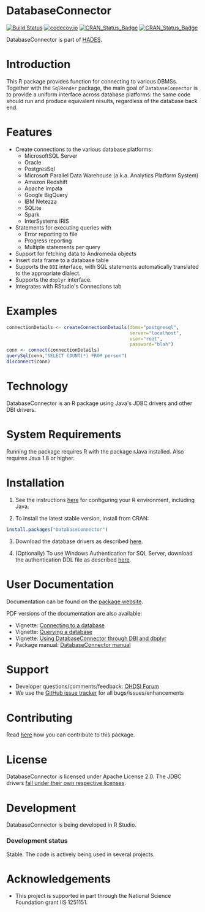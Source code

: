 DatabaseConnector
=================

[![Build Status](https://github.com/OHDSI/DatabaseConnector/workflows/R-CMD-check/badge.svg)](https://github.com/OHDSI/DatabaseConnector/actions?query=workflow%3AR-CMD-check)
[![codecov.io](https://codecov.io/github/OHDSI/DatabaseConnector/coverage.svg?branch=main)](https://app.codecov.io/github/OHDSI/DatabaseConnector?branch=mai)
[![CRAN_Status_Badge](http://www.r-pkg.org/badges/version/DatabaseConnector)](https://cran.r-project.org/package=DatabaseConnector)
[![CRAN_Status_Badge](http://cranlogs.r-pkg.org/badges/DatabaseConnector)](https://cran.r-project.org/package=DatabaseConnector)

DatabaseConnector is part of [HADES](https://ohdsi.github.io/Hades/).


Introduction
============

This R package provides function for connecting to various DBMSs. Together with the `SqlRender` package, the main goal of `DatabaseConnector` is to provide a uniform interface across database platforms: the same code should run and produce equivalent results, regardless of the database back end.

Features
========
- Create connections to the various database platforms:
  - MicrosoftSQL Server
  - Oracle
  - PostgresSql
  - Microsoft Parallel Data Warehouse (a.k.a. Analytics Platform System)
  - Amazon Redshift
  - Apache Impala
  - Google BigQuery
  - IBM Netezza
  - SQLite
  - Spark
  - InterSystems IRIS
- Statements for executing queries with 
  - Error reporting to file
  - Progress reporting
  - Multiple statements per query
- Support for fetching data to Andromeda objects
- Insert data frame to a database table
- Supports the `DBI` interface, with SQL statements automatically translated to the appropriate dialect.
- Supports the `dbplyr` interface.
- Integrates with RStudio's Connections tab


Examples
========

```r
connectionDetails <- createConnectionDetails(dbms="postgresql", 
                                             server="localhost",
                                             user="root",
                                             password="blah")
conn <- connect(connectionDetails)
querySql(conn,"SELECT COUNT(*) FROM person")
disconnect(conn)
```


Technology
============

DatabaseConnector is an R package using Java's JDBC drivers and other DBI drivers. 


System Requirements
===================

Running the package requires R with the package rJava installed. Also requires Java 1.8 or higher.


Installation
============

1. See the instructions [here](https://ohdsi.github.io/Hades/rSetup.html) for configuring your R environment, including Java.

2. To install the latest stable version, install from CRAN:

```r
install.packages("DatabaseConnector")
```

3. Download the database drivers as described [here](http://ohdsi.github.io/DatabaseConnector/articles/Connecting.html#obtaining-drivers).

4. (Optionally) To use Windows Authentication for SQL Server, download the authentication DDL file as described  [here](http://ohdsi.github.io/DatabaseConnector/reference/connect.html#windows-authentication-for-sql-server-1).

User Documentation
==================
Documentation can be found on the [package website](https://ohdsi.github.io/DatabaseConnector/).

PDF versions of the documentation are also available:

* Vignette: [Connecting to a database](https://github.com/OHDSI/DatabaseConnector/raw/main/inst/doc/Connecting.pdf)
* Vignette: [Querying a database](https://github.com/OHDSI/DatabaseConnector/raw/main/inst/doc/Querying.pdf)
* Vignette: [Using DatabaseConnector through DBI and dbplyr](https://github.com/OHDSI/DatabaseConnector/raw/main/inst/doc/DbiAndDbplyr.pdf)
* Package manual: [DatabaseConnector manual](https://raw.githubusercontent.com/OHDSI/DatabaseConnector/main/extras/DatabaseConnector.pdf) 


Support
=======

* Developer questions/comments/feedback: <a href="http://forums.ohdsi.org/c/developers">OHDSI Forum</a>
* We use the <a href="https://github.com/OHDSI/DatabaseConnector/issues">GitHub issue tracker</a> for all bugs/issues/enhancements


Contributing
============

Read [here](https://ohdsi.github.io/Hades/contribute.html) how you can contribute to this package.


License
=======

DatabaseConnector is licensed under Apache License 2.0. The JDBC drivers [fall under their own respective licenses](https://raw.githubusercontent.com/OHDSI/DatabaseConnector/main/inst/COPYRIGHTS).


Development
===========

DatabaseConnector is being developed in R Studio.


### Development status

Stable. The code is actively being used in several projects.


Acknowledgements
================

- This project is supported in part through the National Science Foundation grant IIS 1251151.
